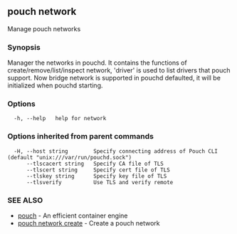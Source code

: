 ## pouch network

Manage pouch networks

### Synopsis

Manager the networks in pouchd. It contains the functions of create/remove/list/inspect network, 'driver' is used to list drivers that pouch support. Now bridge network is supported in pouchd defaulted, it will be initialized when pouchd starting.

### Options

```
  -h, --help   help for network
```

### Options inherited from parent commands

```
  -H, --host string        Specify connecting address of Pouch CLI (default "unix:///var/run/pouchd.sock")
      --tlscacert string   Specify CA file of TLS
      --tlscert string     Specify cert file of TLS
      --tlskey string      Specify key file of TLS
      --tlsverify          Use TLS and verify remote
```

### SEE ALSO

* [pouch](pouch.md)	 - An efficient container engine
* [pouch network create](pouch_network_create.md)	 - Create a pouch network

